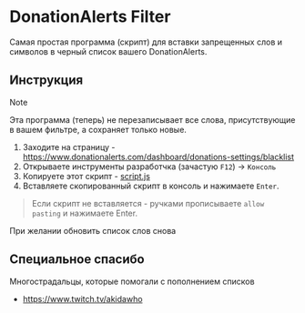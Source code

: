 # DonationAlerts Filter

Самая простая программа (скрипт) для вставки запрещенных слов и символов в черный список вашего DonationAlerts.

## Инструкция

> [!NOTE] 
> 
> Эта программа (теперь) не перезаписывает все слова, присутствующие в вашем фильтре, а сохраняет только новые.

1. Заходите на страницу - https://www.donationalerts.com/dashboard/donations-settings/blacklist
2. Открываете инструменты разработчка (зачастую `F12`) -> `Консоль`
3. Копируете этот скрипт - [script.js](./script.js)
4. Вставляете скопированный скрипт в консоль и нажимаете `Enter`.
> Если скрипт не вставляется - ручками прописываете `allow pasting` и нажимаете Enter. 

При желании обновить список слов снова

## Специальное спасибо

Многострадальцы, которые помогали с пополнением списков

* https://www.twitch.tv/akidawho